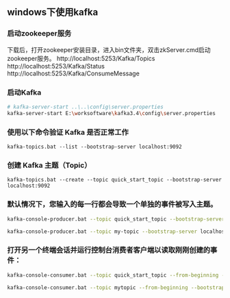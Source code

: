 ## windows下使用kafka
### 启动zookeeper服务
下载后，打开zookeeper安装目录，进入bin文件夹，双击zkServer.cmd启动zookeeper服务。
http://localhost:5253/Kafka/Topics
http://localhost:5253/Kafka/Status
http://localhost:5253/Kafka/ConsumeMessage
### 启动Kafka
```bash
# kafka-server-start ..\..\config\server.properties
kafka-server-start E:\worksoftware\kafka3.4\config\server.properties
```
### 使用以下命令验证 Kafka 是否正常工作
```shell
kafka-topics.bat --list --bootstrap-server localhost:9092
```
###  创建 Kafka 主题（Topic）
```shell
kafka-topics.bat --create --topic quick_start_topic --bootstrap-server localhost:9092
```
### 默认情况下，您输入的每一行都会导致一个单独的事件被写入主题。
```bash
kafka-console-producer.bat --topic quick_start_topic --bootstrap-server localhost:9092

kafka-console-producer.bat --topic my-topic --bootstrap-server localhost:9092
```
### 打开另一个终端会话并运行控制台消费者客户端以读取刚刚创建的事件：
```bash
kafka-console-consumer.bat --topic quick_start_topic --from-beginning --bootstrap-server localhost:9092

kafka-console-consumer.bat --topic mytopic --from-beginning --bootstrap-server localhost:9092
```
